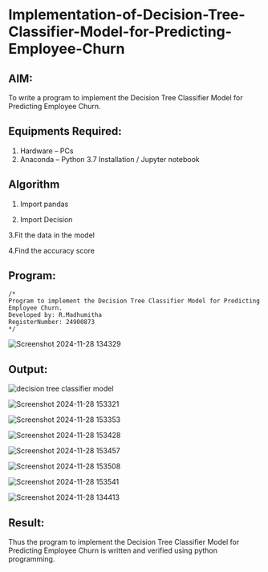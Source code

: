 # Implementation-of-Decision-Tree-Classifier-Model-for-Predicting-Employee-Churn

## AIM:
To write a program to implement the Decision Tree Classifier Model for Predicting Employee Churn.

## Equipments Required:
1. Hardware – PCs
2. Anaconda – Python 3.7 Installation / Jupyter notebook

## Algorithm

1. Import pandas

2. Import Decision

3.Fit the data in the model

4.Find the accuracy score


## Program:
```
/*
Program to implement the Decision Tree Classifier Model for Predicting Employee Churn.
Developed by: R.Madhumitha
RegisterNumber: 24900873 
*/
```

![Screenshot 2024-11-28 134329](https://github.com/user-attachments/assets/07c09188-4f5b-4966-bb88-c43e36b32a36)

## Output:
![decision tree classifier model](sam.png)

![Screenshot 2024-11-28 153321](https://github.com/user-attachments/assets/04d3de65-c817-4ed7-9b48-aabf3da2a3bc)

![Screenshot 2024-11-28 153353](https://github.com/user-attachments/assets/400a77fc-b842-4952-85b7-96f5124f06c0)

![Screenshot 2024-11-28 153428](https://github.com/user-attachments/assets/7f90a991-c585-42b9-ae84-6acf734d8653)

![Screenshot 2024-11-28 153457](https://github.com/user-attachments/assets/188d9b81-01bb-47a7-8cc5-dd58d355077c)

![Screenshot 2024-11-28 153508](https://github.com/user-attachments/assets/7de1c9a6-ddbe-4c91-bc23-42377513d9aa)

![Screenshot 2024-11-28 153541](https://github.com/user-attachments/assets/43123888-a1a6-4cf5-b113-ac6438dfe44b)

![Screenshot 2024-11-28 134413](https://github.com/user-attachments/assets/27a38742-5804-48e0-8779-2c55eef94a73)

## Result:
Thus the program to implement the  Decision Tree Classifier Model for Predicting Employee Churn is written and verified using python programming.
